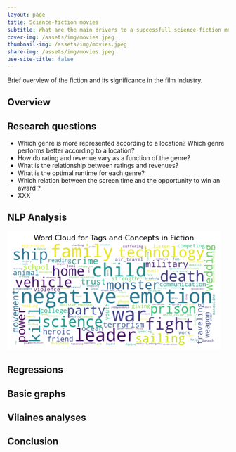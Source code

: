 ```yaml
---
layout: page
title: Science-fiction movies
subtitle: What are the main drivers to a successfull science-fiction movie ? 
cover-img: /assets/img/movies.jpeg
thumbnail-img: /assets/img/movies.jpeg
share-img: /assets/img/movies.jpeg
use-site-title: false
---
```


  

Brief overview of the fiction and its significance in the film industry.

## Overview

## Research questions

- Which genre is more represented according to a location? Which genre performs better according to a location?
- How do rating and revenue vary as a function of the genre?
- What is the relationship between ratings and revenues?
- What is the optimal runtime for each genre?
- Which relation between the screen time and the opportunity to win an award ?
- XXX

## NLP Analysis
![SF Wordcloud](/assets/img/wordclouds/empath/Fiction_wordcloud.png)



## Regressions

## Basic graphs

## Vilaines analyses

## Conclusion

    
  